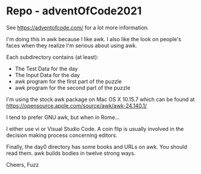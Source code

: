 # Repo - adventOfCode2021

See https://adventofcode.com/ for a lot more information. 

I'm doing this in awk because I like awk. I also like the look on
people's faces when they realize I'm serious about using awk.

Each subdirectory contains (at least):

- The Test Data for the day
- The Input Data for the day
- awk program for the first part of the puzzle
- awk program for the second part of the puzzle

I'm using the stock awk package on Mac OS X 10.15.7 which
can be found at https://opensource.apple.com/source/awk/awk-24.140.1/

I tend to prefer GNU awk, but when in Rome...

I either use vi or Visual Studio Code. A coin flip is usually
involved in the decision making process concerning editors.

Finally, the day0 directory has some books and URLs on awk. You should read
them.  awk builds bodies in twelve strong ways.

Cheers,
Fuzz

